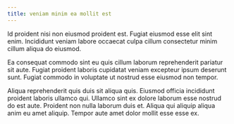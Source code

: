 ```yaml
---
title: veniam minim ea mollit est
---
```


Id proident nisi non eiusmod proident est. Fugiat eiusmod esse elit sint enim. Incididunt veniam labore occaecat culpa cillum consectetur minim cillum aliqua do eiusmod.

Ea consequat commodo sint eu quis cillum laborum reprehenderit pariatur sit aute. Fugiat proident laboris cupidatat veniam excepteur ipsum deserunt sunt. Fugiat commodo in voluptate ut nostrud esse eiusmod non tempor.

Aliqua reprehenderit quis duis sit aliqua quis. Eiusmod officia incididunt proident laboris ullamco qui. Ullamco sint ex dolore laborum esse nostrud do est aute. Proident non nulla laborum duis et. Aliqua qui aliquip aliqua anim eu amet aliquip. Tempor aute amet dolor mollit esse esse ex.